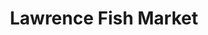 ---
layout: place
title: "Lawrence Fish Market"
permalink: /illinois/chicago/lawrence-fish-market.html
stateAbbr: IL
stateName: Illinois
cityName: Chicago
seo:
  name: "Lawrence Fish Market"
  type: Restaurant
  links: https://lawrencefish.com/
description: "Lawrence Fish Market serves delicious sushi in Chicago, Illinois. Try fresh Japanese dishes for a great dining experience. "
place_id: ChIJJZhykdrND4gRuX65ROMOVDU
photos:
  - name: >-
      places/ChIJJZhykdrND4gRuX65ROMOVDU/photos/AeeoHcKMO3Vscke8OaCgxI_i0esSdamJSPaEQNqi9r6RgPIiHW2b1ibOz8VKHfOVbEPxFLdLJp5rPoYcDANEoFcDym3bPCEOUJWm_Uan4TMP5VY-bbGn6HkQuuhCIiBK66T4psm4HOX6c9QRJSOhhHZ200u95g_LeZse69kNiA91GxZbILFCzXAgtGo2mPaMqfKQMN3vR4MIUEDLzGfblaTe7RAJm_wxdB_HUaBaLq_YnRD67bY-abVgOqipM7pms-cv83X4JUM4fhCOO-_dINwym0it-chLLfKUqFqcaE3rXjq7qQ
    widthPx: 2800
    heightPx: 1867
    authorAttributions:
      - displayName: Lawrence Fish Market
        uri: https://maps.google.com/maps/contrib/102134524354976206321
        photoUri: >-
          https://lh3.googleusercontent.com/a-/ALV-UjVzDpMxnx779r2XaGALb-gCnQRx5MeFyvjd8qFGSSvzRnQfOds3=s100-p-k-no-mo
    flagContentUri: >-
      https://www.google.com/local/imagery/report/?cb_client=maps_api_places.places_api&image_key=!1e10!2sAF1QipPDgU6fARCwH3jjIp8trXfqGAzqrVPGsdFi-ALC&hl=en-US
    googleMapsUri: >-
      https://www.google.com/maps/place//data=!3m4!1e2!3m2!1sAF1QipPDgU6fARCwH3jjIp8trXfqGAzqrVPGsdFi-ALC!2e10!4m2!3m1!1s0x880fcdda91729825:0x35540ee344b97eb9
  - name: >-
      places/ChIJJZhykdrND4gRuX65ROMOVDU/photos/AeeoHcKFs75DgpBrMUlwFqbbfvGXUc7FdKwicwuRohAv5-S_BbwuEe_BLZLICXpFKznHRJ83K_N_HxmqcKTaS52_1GdmPD_kjKmvF8ukpMKaMAsuXrkaJ1gFRLMHUe6vnVybZJMYfugFlv5wT1YYzJV7t2hc1UNnjLMibP4qOu35BkMJTkG-m7d1fAWiCWRX7Xr0JoEvqwIajnGBFMNWiEtZODQiTqOo4yYwwPnLyD0FJ5axWbLpH2oTk2gf3eASbF44EN6_4tfkJc_SOyTke6rYZtV8SuTNKwZqGr1IUlYWpJexYA
    widthPx: 3725
    heightPx: 2575
    authorAttributions:
      - displayName: Lawrence Fish Market
        uri: https://maps.google.com/maps/contrib/102134524354976206321
        photoUri: >-
          https://lh3.googleusercontent.com/a-/ALV-UjVzDpMxnx779r2XaGALb-gCnQRx5MeFyvjd8qFGSSvzRnQfOds3=s100-p-k-no-mo
    flagContentUri: >-
      https://www.google.com/local/imagery/report/?cb_client=maps_api_places.places_api&image_key=!1e10!2sAF1QipMHeHLrz0zcV7SZAXpT5KmJlwEAczHqMe8kA8RF&hl=en-US
    googleMapsUri: >-
      https://www.google.com/maps/place//data=!3m4!1e2!3m2!1sAF1QipMHeHLrz0zcV7SZAXpT5KmJlwEAczHqMe8kA8RF!2e10!4m2!3m1!1s0x880fcdda91729825:0x35540ee344b97eb9
  - name: >-
      places/ChIJJZhykdrND4gRuX65ROMOVDU/photos/AeeoHcJ7a1CL4P__LyN4cVHEBZ3Ve-8KdlbkIx8Ev0vHvMKvxy5cSsQRA9-FapPgajzlYFduW7t5OnJVmGbe5j5ofv745DmJqb6lpibtgyJOgm_2NxOIvDKUUEmoMgugoYRa5y1txVR38Jg7jYlRLFBj9WSI6yd47qa7wvyG3ZUQxedi4Nwn6YM5jAh5253cXT6tndax0M0DUnGpXGBnxTfDA8u9DjehUNEnT9_6tCm_CLfdQXWpu8K5h9jDso9twoSZ4k0IWmDbTkAs7J3E_u1Q_egqh9sru3itN-_5eK_mYDsr5w
    widthPx: 4800
    heightPx: 3600
    authorAttributions:
      - displayName: Lawrence Fish Market
        uri: https://maps.google.com/maps/contrib/102134524354976206321
        photoUri: >-
          https://lh3.googleusercontent.com/a-/ALV-UjVzDpMxnx779r2XaGALb-gCnQRx5MeFyvjd8qFGSSvzRnQfOds3=s100-p-k-no-mo
    flagContentUri: >-
      https://www.google.com/local/imagery/report/?cb_client=maps_api_places.places_api&image_key=!1e10!2sAF1QipMh997cdnZ1escok7qSpT29GLGqezae5Npr0-E2&hl=en-US
    googleMapsUri: >-
      https://www.google.com/maps/place//data=!3m4!1e2!3m2!1sAF1QipMh997cdnZ1escok7qSpT29GLGqezae5Npr0-E2!2e10!4m2!3m1!1s0x880fcdda91729825:0x35540ee344b97eb9
  - name: >-
      places/ChIJJZhykdrND4gRuX65ROMOVDU/photos/AeeoHcKJ9zwKpvMMzur2E_IPezUVL_4UwdUncAr0TMg4sYET_5vfuuJj9XCp13A6iW-3Pg_AtdejNKXJv9mEB7RpmxjH-N8aOZpcNHRfsG_iiCSSgJCf6ekh8fJ7jfIhhQRvJ_IeBEu_0KdFqgOKsT6OmV3wfg_cjpm09w190xpwgiwiorwn5CxX7QYtL9oAfjJtKn0wfWRxVu7VluKM9hiwcUFgiboxM5nU4T3Ftlo-TA6-4FywOqQ9gWTX3dZOnjZZKJUtObKtRcxYVjLqk2cbLTKa9meLwazSFqUGAPzHrqyaYQ-VNQIIzhOGsvYQgESbxYVX_UAuBoSoIhE5L557aINDd6OstQJlL0bhs9MtLX2KmYBXV6TBkazxH_fxgZjNZ0NmfrEDFmYFFGNVfeFzySdGsPT0RkiaP3oAf1QAKIk
    widthPx: 3478
    heightPx: 3024
    authorAttributions:
      - displayName: Andrew Schaefer
        uri: https://maps.google.com/maps/contrib/110238123006296060928
        photoUri: >-
          https://lh3.googleusercontent.com/a-/ALV-UjXU5kCPmQ_J8bdmQmfQ3QjKXB7gr_177RVXxTWHDIEMd3DCiapX=s100-p-k-no-mo
    flagContentUri: >-
      https://www.google.com/local/imagery/report/?cb_client=maps_api_places.places_api&image_key=!1e10!2sCIHM0ogKEICAgIC7rduCaw&hl=en-US
    googleMapsUri: >-
      https://www.google.com/maps/place//data=!3m4!1e2!3m2!1sCIHM0ogKEICAgIC7rduCaw!2e10!4m2!3m1!1s0x880fcdda91729825:0x35540ee344b97eb9
  - name: >-
      places/ChIJJZhykdrND4gRuX65ROMOVDU/photos/AeeoHcIvX5dKkQKb1085rzJ3p6KK2NMelvbOSM2HeAzqEqtwuDrNPyBn4jhvU-1ppW5kl8AQOxj9BqOYSzF4w8_CZwpr5A1TUFlNQlpo7tAfGXiQJgtf4nU6d0_YfI-f9H_lxtGnTX7oc0Ju9FaVaSvZt_3kZMci8S6Jlh6OWcmBTngA7AybiNRAR_xA8jeHIa9WfjN-9SEE16h1PesL7H-kl8ssfItyFvLKl90qqj3r268CcK0nzmO4Mydsa_WxAnH-NHiO-WKDwc8u6f7DS_Maw2nH7gXgJG9rPTrOOg0E6WtCeZY4QXUTXnok5RinL_-cGI44B6NG0jZ3B-kCoc1jCoFmu04c1NESiIH7vdOKIhX2sFHpri2bGutGS5ZMpXPc8EeLBI9FWdfxZDuafvi9mVHe5o-mM7mXDAjk9Zvv2GOekwRU
    widthPx: 3000
    heightPx: 4000
    authorAttributions:
      - displayName: Julia Wojtach
        uri: https://maps.google.com/maps/contrib/114783755563502557048
        photoUri: >-
          https://lh3.googleusercontent.com/a-/ALV-UjXOYv01bR4vYfSfKmWjK3bVBOtigzBXf2XIwhL2SMDYnR9_ptm1=s100-p-k-no-mo
    flagContentUri: >-
      https://www.google.com/local/imagery/report/?cb_client=maps_api_places.places_api&image_key=!1e10!2sCIHM0ogKEICAgMCw07HjtgE&hl=en-US
    googleMapsUri: >-
      https://www.google.com/maps/place//data=!3m4!1e2!3m2!1sCIHM0ogKEICAgMCw07HjtgE!2e10!4m2!3m1!1s0x880fcdda91729825:0x35540ee344b97eb9
  - name: >-
      places/ChIJJZhykdrND4gRuX65ROMOVDU/photos/AeeoHcI_izTOyCQGMuVcFawmMYcklog74YRRWshQt8dsrlNquSbTWz08_SwjcK4glixTEtkzwArDxuC1DyI1wnXvlpawV8dRET4JBIxiY67FoxDVTtFTkHTWUPRIZhw4KwJM6RSHw5Xzc1hxMOYPj01R_3MqKeIoQJIZ2eIuOpWd_50vLT3gGeO6H1QdQ6iIfqxM4OHq8zHeOlj9RuXA6uP_4AT5YwiQWuBXzMFbTUlzsFddv8qL_26mfUxzHEX59hEWfc_djBzr7S8jJyRoxmHXgXwqQERMsrb8fPEutnOrY6OCjw
    widthPx: 1024
    heightPx: 768
    authorAttributions:
      - displayName: Lawrence Fish Market
        uri: https://maps.google.com/maps/contrib/102134524354976206321
        photoUri: >-
          https://lh3.googleusercontent.com/a-/ALV-UjVzDpMxnx779r2XaGALb-gCnQRx5MeFyvjd8qFGSSvzRnQfOds3=s100-p-k-no-mo
    flagContentUri: >-
      https://www.google.com/local/imagery/report/?cb_client=maps_api_places.places_api&image_key=!1e10!2sAF1QipPWSBDZCcNfyLkjMqIZfga4c1ug5upJzo7o4A2I&hl=en-US
    googleMapsUri: >-
      https://www.google.com/maps/place//data=!3m4!1e2!3m2!1sAF1QipPWSBDZCcNfyLkjMqIZfga4c1ug5upJzo7o4A2I!2e10!4m2!3m1!1s0x880fcdda91729825:0x35540ee344b97eb9
  - name: >-
      places/ChIJJZhykdrND4gRuX65ROMOVDU/photos/AeeoHcLfRKPvs8kFahwzg2a2U9rAPCaSae0FA_cdP460Sz_1U9if9EOuy-gnPVwPJZOz4cDVM_JfQ6jttnNVYnwQdOfkpSRi1Eyimf8_rKE3Xo750MXYV4QzlY-b_OeKx-kTFVEILF_A2pELP1zayIe7jhQ0wMt-VQ65T6dQawrmzX-18Kycgxfl3CJ8mDsnlUfAdZ4NxAn057NHLkvZw0Howmftooisku1tsLZEQynkkt0EhLYG5wrCcZceGl4MgIsqNzGn7HrhcHSwNVT4UEzIsQY2Q79sZpS6em_p4ivuBfD5ZIJQZ5b1KBnHGXzeJO7vNogSwCtuzwNL1wLeTp3Em-d-V6t8E2DN8aAScWFxYvLJmxzjwMTztmHJ6RfYValc70ymFgla1nEQ_wtltJ0HZvpM-WPnandIUv4NPaeFM-0
    widthPx: 3024
    heightPx: 3024
    authorAttributions:
      - displayName: R H
        uri: https://maps.google.com/maps/contrib/112518122879596501184
        photoUri: >-
          https://lh3.googleusercontent.com/a-/ALV-UjUx7F04vzDEbWgrhXioa5T9sZkWvVeY5fKYkYp6D98ssmCCbRX5dA=s100-p-k-no-mo
    flagContentUri: >-
      https://www.google.com/local/imagery/report/?cb_client=maps_api_places.places_api&image_key=!1e10!2sCIHM0ogKEICAgID5poiuGw&hl=en-US
    googleMapsUri: >-
      https://www.google.com/maps/place//data=!3m4!1e2!3m2!1sCIHM0ogKEICAgID5poiuGw!2e10!4m2!3m1!1s0x880fcdda91729825:0x35540ee344b97eb9
  - name: >-
      places/ChIJJZhykdrND4gRuX65ROMOVDU/photos/AeeoHcKe70PR9jmmWO2c-PwhbKSXbfB2yY8QGa9ZU2_l2XjsKRzbqBYN9CZUjBKi9A_OJtmBVmsLVo9ocWmV4V6Hv2d_nxi-uISPJRcHm8hGh0Z_WQNoELGnjWvFxmgBboUi6UJkmDW-mg5tIxmLSQmu4WYzbiLqKcqEywclDzXH4k0y-fDw3d-CTFcmnhSy8cNbsPABfBl5WG_FlrGwugGhcrf0ck-P1aNK_if7lxiO-KVNCkel7gjoGx06nGh0fO1ZbAuY-7IyQtIf7hYNrjAYpow5mnHckDhp_872PoLnxQwqZPkh7Zu8bYHc3VK0GSNEpmg_udI6pNWLgO5PkM5PxiMRtsg5KGG5UJDQzMd8Al-Gutw8Ni5UNHFX6GsGXgiG9zcXEl89370LFpWEFWfXOurEhJtCiDVa8SL2yp4_AWGrGZQ
    widthPx: 4096
    heightPx: 3072
    authorAttributions:
      - displayName: Ngee Lee
        uri: https://maps.google.com/maps/contrib/104213061266032645455
        photoUri: >-
          https://lh3.googleusercontent.com/a-/ALV-UjUEdxtMuyRXGLdMObZsiQIeh0XCLqYDGmqq3ZyYwX_SntKSgp4=s100-p-k-no-mo
    flagContentUri: >-
      https://www.google.com/local/imagery/report/?cb_client=maps_api_places.places_api&image_key=!1e10!2sCIHM0ogKEICAgICP_o3b9AE&hl=en-US
    googleMapsUri: >-
      https://www.google.com/maps/place//data=!3m4!1e2!3m2!1sCIHM0ogKEICAgICP_o3b9AE!2e10!4m2!3m1!1s0x880fcdda91729825:0x35540ee344b97eb9
  - name: >-
      places/ChIJJZhykdrND4gRuX65ROMOVDU/photos/AeeoHcIgtguKmvJST5mN0aEHnvWRMMM8yafnmwamvWo3h4cVM9lZ1P5xcbViHnulg1tS8zDRruSfAoVw9rJrP_O6mRpB1pnECcP9upAh8XUigaeKFsFJhb2guSAh7YkWOjBI1Q06XEc4mmsjeW3u3hsEMWUXKgnInJ5v_N7m2dhxBeik1R2WFXdMK3OD_n1bfDMo_jhquGS2yCRcHOnsuaOgN0xFuuejSf2vb2mysn77uxbZnK8UX2JBpSmQayio6Kbg_6I2y96Sv4zYe6x6o8mAkU9_AM4-DiODcFV3HIQa3RraJA
    widthPx: 4032
    heightPx: 3024
    authorAttributions:
      - displayName: Lawrence Fish Market
        uri: https://maps.google.com/maps/contrib/102134524354976206321
        photoUri: >-
          https://lh3.googleusercontent.com/a-/ALV-UjVzDpMxnx779r2XaGALb-gCnQRx5MeFyvjd8qFGSSvzRnQfOds3=s100-p-k-no-mo
    flagContentUri: >-
      https://www.google.com/local/imagery/report/?cb_client=maps_api_places.places_api&image_key=!1e10!2sAF1QipMCJ6DCjj6dIyWqsPSMNzUQWKoKOwfUwV-mSYWB&hl=en-US
    googleMapsUri: >-
      https://www.google.com/maps/place//data=!3m4!1e2!3m2!1sAF1QipMCJ6DCjj6dIyWqsPSMNzUQWKoKOwfUwV-mSYWB!2e10!4m2!3m1!1s0x880fcdda91729825:0x35540ee344b97eb9
  - name: >-
      places/ChIJJZhykdrND4gRuX65ROMOVDU/photos/AeeoHcKzbx3B5ipYNs9bYDQfMsu1nVy4bR8siNrjscSV9BUbSbiM1pWxIS8g1gsiGhsoHkaz1b_xx-9DM5CWYv0ZIMn1Yh6VMvi35ch3VgI__Ks_0WKB-XQ63W8CY2bJQ8F_TXgfZQiQDdXLgGSfdQOmcrTDrhmNd6-ChLBZaWskFCSRXuGo4c8KAGD98bktNelCv5MRBz56-xRFD7Mf6Tua4VgyH7dZ_6BwGKONlTiB_IWEiDF_J6Zo6csX3fQmppYQsiUip8VIO2IJyH4HJ9NqZ_0R9LlQ4ggiZhOncvm-PRlBO3VtqLiCDhuDen4v_8WB-SRIDv-BPVDG_NG0N_UR4lXRA6PG-60sXK6_kcywQfHm5D41s9TUcU_aIOW-rGHAZ8TJ_UopLfgqSJ3jr5okw-DNhX3au31ZW73Sbj1y9qphOw
    widthPx: 3024
    heightPx: 4032
    authorAttributions:
      - displayName: Catalin Maticiuc
        uri: https://maps.google.com/maps/contrib/115290464543213274101
        photoUri: >-
          https://lh3.googleusercontent.com/a-/ALV-UjV6Bh1nvq4JW9nnsXhnvH6xoNxNzYNpyXPAcZwsRw9aGvoeEfZ0GQ=s100-p-k-no-mo
    flagContentUri: >-
      https://www.google.com/local/imagery/report/?cb_client=maps_api_places.places_api&image_key=!1e10!2sCIHM0ogKEICAgIC7yJaFYg&hl=en-US
    googleMapsUri: >-
      https://www.google.com/maps/place//data=!3m4!1e2!3m2!1sCIHM0ogKEICAgIC7yJaFYg!2e10!4m2!3m1!1s0x880fcdda91729825:0x35540ee344b97eb9
address: 3920 W Lawrence Ave, Chicago, IL 60625, USA
street: 3920 W Lawrence Ave
city: Chicago
state: IL
zip: '60625'
country: USA
neighborhood: Albany Park
latitude: '41.968401'
longitude: '-87.726523'
accessibility_options:
  wheelchairAccessibleParking: false
  wheelchairAccessibleSeating: false
business_status: OPERATIONAL
name: Lawrence Fish Market
google_maps_links:
  directionsUri: >-
    https://www.google.com/maps/dir//''/data=!4m7!4m6!1m1!4e2!1m2!1m1!1s0x880fcdda91729825:0x35540ee344b97eb9!3e0
  placeUri: https://maps.google.com/?cid=3842712751327248057
  writeAReviewUri: >-
    https://www.google.com/maps/place//data=!4m3!3m2!1s0x880fcdda91729825:0x35540ee344b97eb9!12e1
  reviewsUri: >-
    https://www.google.com/maps/place//data=!4m4!3m3!1s0x880fcdda91729825:0x35540ee344b97eb9!9m1!1b1
  photosUri: >-
    https://www.google.com/maps/place//data=!4m3!3m2!1s0x880fcdda91729825:0x35540ee344b97eb9!10e5
primary_type: Sushi Restaurant
opening_hours:
  regular: null
  current: null
secondary_opening_hours:
  regular:
    weekdayDescriptions: null
    type: null
  current:
    weekdayDescriptions: null
    type: null
phone: (773) 267-6838
price_level: PRICE_LEVEL_INEXPENSIVE
price_range: $10 &ndash; $20
rating: '4.7'
rating_count: 1566
website: https://lawrencefish.com/
reviews: null
parking_options: null
payment_options: null
allow_dogs: null
curbside_pickup: null
delivery: null
dine_in: null
good_for_children: null
good_for_groups: null
good_for_sports: null
live_music: null
menu_for_children: null
outdoor_seating: null
reservable: null
restroom: null
serves_beer: null
serves_breakfast: null
serves_brunch: null
serves_cocktails: null
serves_coffee: null
serves_dinner: null
serves_dessert: null
serves_lunch: null
serves_vegetarian_food: null
serves_wine: null
takeout: null
summary: null

---